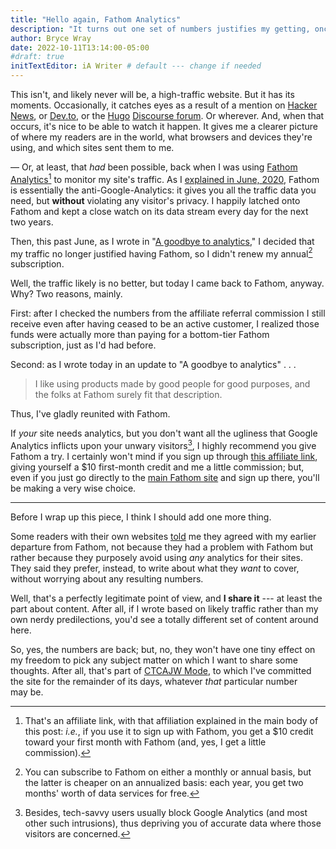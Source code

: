 ```yaml
---
title: "Hello again, Fathom Analytics"
description: "It turns out one set of numbers justifies my getting, once more, to see another set thereof."
author: Bryce Wray
date: 2022-10-11T13:14:00-05:00
#draft: true
initTextEditor: iA Writer # default --- change if needed
---
```


This isn't, and likely never will be, a high-traffic website. But it has its moments. Occasionally, it catches eyes as a result of a mention on [Hacker News](https://news.ycombinator.com), or [Dev.to](https://dev.to), or the [Hugo](https://gohugo.io) [Discourse forum](https://discourse.gohugo.io). Or wherever. And, when that occurs, it's nice to be able to watch it happen. It gives me a clearer picture of where my readers are in the world, what browsers and devices they're using, and which sites sent them to me.

<!--more-->

— Or, at least, that *had* been possible, back when I was using [Fathom Analytics](https://usefathom.com/ref/ZKHYWX)[^affil] to monitor my site's traffic. As I [explained in June, 2020](/posts/2020/06/fathom-analytics-count-on-it/), Fathom is essentially the anti-Google-Analytics: it gives you all the traffic data you need, but **without** violating any visitor's privacy. I happily latched onto Fathom and kept a close watch on its data stream every day for the next two years.

[^affil]: That's an affiliate link, with that affiliation explained in the main body of this post: *i.e.*, if you use it to sign up with Fathom, you get a $10 credit toward your first month with Fathom (and, yes, I get a little commission).

Then, this past June, as I wrote in "[A goodbye to analytics](/posts/2022/06/goodbye-analytics/)," I decided that my traffic no longer justified having Fathom, so I didn't renew my annual[^rates] subscription.

[^rates]: You can subscribe to Fathom on either a monthly or annual basis, but the latter is cheaper on an annualized basis: each year, you get two months' worth of data services for free.

Well, the traffic likely is no better, but today I came back to Fathom, anyway. Why? Two reasons, mainly.

First: after I checked the numbers from the affiliate referral commission I still receive even after having ceased to be an active customer, I realized those funds were actually more than paying for a bottom-tier Fathom subscription, just as I'd had before.

Second: as I wrote today in an update to "A goodbye to analytics" . . .

> I like using products made by good people for good purposes, and the folks at Fathom surely fit that description.

Thus, I've gladly reunited with Fathom.

If *your* site needs analytics, but you don't want all the ugliness that Google Analytics inflicts upon your unwary visitors[^techsavvy], I highly recommend you give Fathom a try. I certainly won't mind if you sign up through [this affiliate link](https://usefathom.com/ref/ZKHYWX), giving yourself a $10 first-month credit and me a little commission; but, even if you just go directly to the [main Fathom site](https://usefathom.com) and sign up there, you'll be making a very wise choice.

[^techsavvy]: Besides, tech-savvy users usually block Google Analytics (and most other such intrusions), thus depriving you of accurate data where those visitors are concerned.

----

Before I wrap up this piece, I think I should add one more thing.

Some readers with their own websites [told](/contact/) me they agreed with my earlier departure from Fathom, not because they had a problem with Fathom but rather because they purposely avoid using *any* analytics for their sites. They said they prefer, instead, to write about what they *want* to cover, without worrying about any resulting numbers.

Well, that's a perfectly legitimate point of view, and **I share it** --- at least the part about content. After all, if I wrote based on likely traffic rather than my own nerdy predilections, you'd see a totally different set of content around here.

So, yes, the numbers are back; but, no, they won't have one tiny effect on my freedom to pick any subject matter on which I want to share some thoughts. After all, that's part of [CTCAJW Mode](/posts/2022/05/simplify-simplify-maybe-for-real-this-time/), to which I've committed the site for the remainder of its days, whatever *that* particular number may be.
